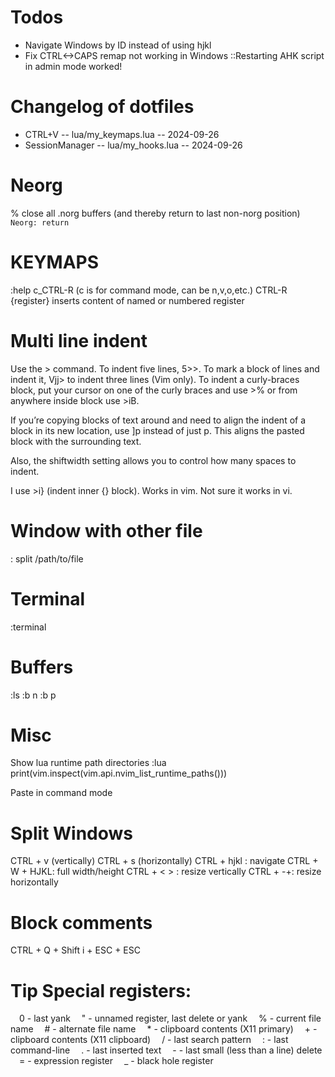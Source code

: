 # Todos
- Navigate Windows by ID instead of using hjkl
- Fix CTRL<->CAPS remap not working in Windows
::Restarting AHK script in admin mode worked!


# Changelog of dotfiles
- CTRL+V                 -- lua/my_keymaps.lua    -- 2024-09-26
- SessionManager         -- lua/my_hooks.lua      -- 2024-09-26



# Neorg
% close all .norg buffers (and thereby return to last non-norg position)
`Neorg: return`


# KEYMAPS
:help c_CTRL-R (c is for command mode, can be n,v,o,etc.)
CTRL-R {register} inserts content of named or numbered register


# Multi line indent
Use the > command. To indent five lines, 5>>. To mark a block of lines and indent it, Vjj> to indent three lines (Vim only). To indent a curly-braces block, put your cursor on one of the curly braces and use >% or from anywhere inside block use >iB.

If you’re copying blocks of text around and need to align the indent of a block in its new location, use ]p instead of just p. This aligns the pasted block with the surrounding text.

Also, the shiftwidth setting allows you to control how many spaces to indent.

I use >i} (indent inner {} block). Works in vim. Not sure it works in vi.

# Window with other file
: split /path/to/file

# Terminal
:terminal
# Buffers
:ls
:b n
:b p


# Misc
Show lua runtime path directories
:lua print(vim.inspect(vim.api.nvim_list_runtime_paths()))

Paste in command mode
# Split Windows
CTRL + v (vertically)
CTRL + s (horizontally)
CTRL + hjkl : navigate
CTRL + W + HJKL: full width/height
CTRL + < > : resize vertically
CTRL + -+: resize horizontally

# Block comments
CTRL + Q + Shift i + ESC + ESC


# Tip Special registers:
 0 - last yank
 " - unnamed register, last delete or yank
 % - current file name
 # - alternate file name
 * - clipboard contents (X11 primary)
 + - clipboard contents (X11 clipboard)
 / - last search pattern
 : - last command-line
 . - last inserted text
 - - last small (less than a line) delete
 = - expression register
 _ - black hole register

